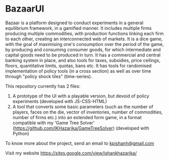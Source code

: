 # BazaarUI
Bazaar is a platform designed to conduct experiments in a general equilibrium framework, in a gamified manner.
It includes multiple firms producing multiple commodities, with production functions linking each firm to each other, creating an interconnected web of markets.
It is a dice game, with the goal of maximising one's consumption over the period of the game, by producing and consuming consumer goods, for which intermediate and capital goods need to be produced in turn.
It has a commercial and central banking system in place, and also tools for taxes, subsidies, price ceilings, floors, quantitative limits, quotas, bans etc.
It has tools for randomised implementation of policy tools (in a cross section) as well as over time through "policy shock tiles" (time-series).

This repository currently has 2 files:

1. A prototype of the UI with a playable version, but devoid of policy experiments (developed with JS-CSS-HTML)
2. A tool that converts some basic parameters (such as the number of players, faces on the die, vector of inventories, number of commodities, number of firms etc.) into an extended form game, in a format compatible with my 'Game Tree Solver' (https://github.com/IKHazarika/GameTreeSolver) (developed with Python)

To know more about the project, send an email to kpishanh@gmail.com

Visit my website https://sites.google.com/view/ishankhazarika/
